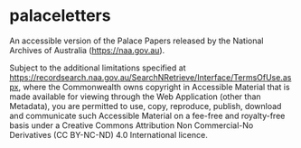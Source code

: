 # palaceletters
An accessible version of the Palace Papers released by the National Archives of Australia (https://naa.gov.au).

Subject to the additional limitations specified at https://recordsearch.naa.gov.au/SearchNRetrieve/Interface/TermsOfUse.aspx, where the Commonwealth owns copyright in Accessible Material that is made available for viewing through the Web Application (other than Metadata), you are permitted to use, copy, reproduce, publish, download and communicate such Accessible Material on a fee-free and royalty-free basis under a Creative Commons Attribution Non Commercial-No Derivatives (CC BY-NC-ND) 4.0 International licence.
